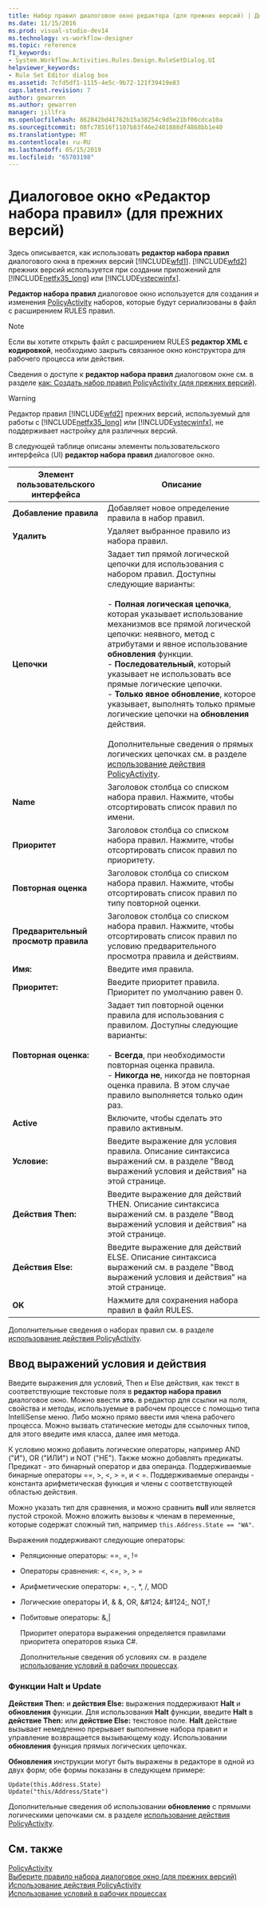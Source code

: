 ```yaml
---
title: Набор правил диалоговое окно редактора (для прежних версий) | Документация Майкрософт
ms.date: 11/15/2016
ms.prod: visual-studio-dev14
ms.technology: vs-workflow-designer
ms.topic: reference
f1_keywords:
- System.Workflow.Activities.Rules.Design.RuleSetDialog.UI
helpviewer_keywords:
- Rule Set Editor dialog box
ms.assetid: 7cfd5df1-1115-4e5c-9b72-121f39419e83
caps.latest.revision: 7
author: gewarren
ms.author: gewarren
manager: jillfra
ms.openlocfilehash: 862842bd41762b15a38254c9d5e21bf06cdca10a
ms.sourcegitcommit: 08fc78516f1107b83f46e2401888df4868bb1e40
ms.translationtype: MT
ms.contentlocale: ru-RU
ms.lasthandoff: 05/15/2019
ms.locfileid: "65703198"
---
```

# <a name="rule-set-editor-dialog-box-legacy"></a>Диалоговое окно «Редактор набора правил» (для прежних версий)
Здесь описывается, как использовать **редактор набора правил** диалогового окна в прежних версий [!INCLUDE[wfd1](../includes/wfd1-md.md)]. [!INCLUDE[wfd2](../includes/wfd2-md.md)] прежних версий используется при создании приложений для [!INCLUDE[netfx35_long](../includes/netfx35-long-md.md)] или [!INCLUDE[vstecwinfx](../includes/vstecwinfx-md.md)].  
  
 **Редактор набора правил** диалоговое окно используется для создания и изменения [PolicyActivity](http://go.microsoft.com/fwlink?LinkID=65019) наборов, которые будут сериализованы в файл с расширением RULES правил.  
  
> [!NOTE]
> Если вы хотите открыть файл с расширением RULES **редактор XML с кодировкой**, необходимо закрыть связанное окно конструктора для рабочего процесса или действия.  
  
 Сведения о доступе к **редактор набора правил** диалоговом окне см. в разделе [как: Создать набор правил PolicyActivity (для прежних версий)](../workflow-designer/how-to-create-a-policyactivity-rule-set-legacy.md).  
  
> [!WARNING]
> Редактор правил [!INCLUDE[wfd2](../includes/wfd2-md.md)] прежних версий, используемый для работы с [!INCLUDE[netfx35_long](../includes/netfx35-long-md.md)] или [!INCLUDE[vstecwinfx](../includes/vstecwinfx-md.md)], не поддерживает настройку для различных версий.  
  
 В следующей таблице описаны элементы пользовательского интерфейса (UI) **редактор набора правил** диалоговое окно.  
  
|Элемент пользовательского интерфейса|Описание|  
|----------------|-----------------|  
|**Добавление правила**|Добавляет новое определение правила в набор правил.|  
|**Удалить**|Удаляет выбранное правило из набора правил.|  
|**Цепочки**|Задает тип прямой логической цепочки для использования с набором правил. Доступны следующие варианты:<br /><br /> -   **Полная логическая цепочка**, которая указывает использование механизмов все прямой логической цепочки: неявного, метод с атрибутами и явное использование **обновления** функции.<br />-   **Последовательный**, который указывает не использовать все прямые логические цепочки.<br />-   **Только явное обновление**, которое указывает, выполнять только прямые логические цепочки на **обновления** действия.<br /><br /> Дополнительные сведения о прямых логических цепочках см. в разделе [использование действия PolicyActivity](http://go.microsoft.com/fwlink?LinkID=65004).|  
|**Name**|Заголовок столбца со списком набора правил. Нажмите, чтобы отсортировать список правил по имени.|  
|**Приоритет**|Заголовок столбца со списком набора правил. Нажмите, чтобы отсортировать список правил по приоритету.|  
|**Повторная оценка**|Заголовок столбца со списком набора правил. Нажмите, чтобы отсортировать список правил по типу повторной оценки.|  
|**Предварительный просмотр правила**|Заголовок столбца со списком набора правил. Нажмите, чтобы отсортировать список правил по условию предварительного просмотра правила и действиям.|  
|**Имя:**|Введите имя правила.|  
|**Приоритет:**|Введите приоритет правила. Приоритет по умолчанию равен 0.|  
|**Повторная оценка:**|Задает тип повторной оценки правила для использования с правилом. Доступны следующие варианты:<br /><br /> -   **Всегда**, при необходимости повторная оценка правила.<br />-   **Никогда не**, никогда не повторная оценка правила. В этом случае правило выполняется только один раз.|  
|**Active**|Включите, чтобы сделать это правило активным.|  
|**Условие:**|Введите выражение для условия правила. Описание синтаксиса выражений см. в разделе "Ввод выражений условия и действия" на этой странице.|  
|**Действия Then:**|Введите выражение для действий THEN. Описание синтаксиса выражений см. в разделе "Ввод выражений условия и действия" на этой странице.|  
|**Действия Else:**|Введите выражение для действий ELSE. Описание синтаксиса выражений см. в разделе "Ввод выражений условия и действия" на этой странице.|  
|**OK**|Нажмите для сохранения набора правил в файл RULES.|  
  
 Дополнительные сведения о наборах правил см. в разделе [использование действия PolicyActivity](http://go.microsoft.com/fwlink?LinkID=65004).  
  
## <a name="entering-condition-and-action-expressions"></a>Ввод выражений условия и действия  
 Введите выражения для условий, Then и Else действия, как текст в соответствующие текстовые поля в **редактор набора правил** диалоговое окно. Можно ввести **это.** в редактор для ссылки на поля, свойства и методы, используемые в рабочем процессе с помощью типа IntelliSense меню. Либо можно прямо ввести имя члена рабочего процесса. Можно вызвать статические методы для ссылочных типов, для этого введите имя класса, далее имя метода.  
  
 К условию можно добавить логические операторы, например AND ("И"), OR ("ИЛИ") и NOT ("НЕ"). Также можно добавлять предикаты. Предикат - это бинарный оператор и два операнда. Поддерживаемые бинарные операторы ==, >, \<, > =, и < =. Поддерживаемые операнды - константа арифметическая функция и члены с соответствующей областью действия.  
  
 Можно указать тип для сравнения, и можно сравнить **null** или является пустой строкой. Можно вложить вызовы к членам в переменные, которые содержат сложный тип, например `this.Address.State == "WA"`.  
  
 Выражения поддерживают следующие операторы:  
  
- Реляционные операторы: ==, =, !=  
  
- Операторы сравнения: <, \<=, >, > =  
  
- Арифметические операторы: +, -, *, /, MOD  
  
- Логические операторы И, &AMP; &AMP;, OR, &AMP;#124; &AMP;#124;, NOT,!  
  
- Побитовые операторы: &,&#124;  
  
  Приоритет оператора выражения определяется правилами приоритета операторов языка C#.  
  
  Дополнительные сведения об условиях см. в разделе [использование условий в рабочих процессах](https://msdn.microsoft.com/541211f5-d382-4810-894f-71f00b34fa77).  
  
### <a name="halt-and-update-functions"></a>Функции Halt и Update  
 **Действия Then:** и **действия Else:** выражения поддерживают **Halt** и **обновления** функции. Для использования **Halt** функции, введите **Halt** в **действие Then:** или **действие Else:** текстовое поле. **Halt** действие вызывает немедленно прерывает выполнение набора правил и управление возвращается вызывающему коду. Использовании **обновления** функция прямых логических цепочках.  
  
 **Обновления** инструкции могут быть выражены в редакторе в одной из двух форм; обе формы показаны в следующем примере:  
  
```  
Update(this.Address.State)  
Update("this/Address/State")  
```  
  
 Дополнительные сведения об использовании **обновление** с прямыми логическими цепочками см. в разделе [использование действия PolicyActivity](http://go.microsoft.com/fwlink?LinkID=65004).  
  
## <a name="see-also"></a>См. также  
 [PolicyActivity](http://go.microsoft.com/fwlink?LinkID=65019)   
 [Выберите правило набора диалоговое окно (для прежних версий)](../workflow-designer/select-rule-set-dialog-box-legacy.md)   
 [Использование действия PolicyActivity](http://go.microsoft.com/fwlink?LinkID=65004)   
 [Использование условий в рабочих процессах](http://go.microsoft.com/fwlink?LinkID=65009)